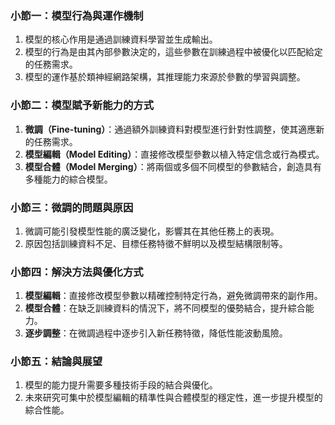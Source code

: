 ### 小節一：模型行為與運作機制  
1. 模型的核心作用是通過訓練資料學習並生成輸出。  
2. 模型的行為是由其內部參數決定的，這些參數在訓練過程中被優化以匹配給定的任務需求。  
3. 模型的運作基於類神經網路架構，其推理能力來源於參數的學習與調整。  

### 小節二：模型賦予新能力的方式  
1. **微調（Fine-tuning）**：通過額外訓練資料對模型進行針對性調整，使其適應新的任務需求。  
2. **模型編輯（Model Editing）**：直接修改模型參數以植入特定信念或行為模式。  
3. **模型合體（Model Merging）**：將兩個或多個不同模型的參數結合，創造具有多種能力的綜合模型。  

### 小節三：微調的問題與原因  
1. 微調可能引發模型性能的廣泛變化，影響其在其他任務上的表現。  
2. 原因包括訓練資料不足、目標任務特徵不鮮明以及模型結構限制等。  

### 小節四：解決方法與優化方式  
1. **模型編輯**：直接修改模型參數以精確控制特定行為，避免微調帶來的副作用。  
2. **模型合體**：在缺乏訓練資料的情況下，將不同模型的優勢結合，提升綜合能力。  
3. **逐步調整**：在微調過程中逐步引入新任務特徵，降低性能波動風險。  

### 小節五：結論與展望  
1. 模型的能力提升需要多種技術手段的結合與優化。  
2. 未來研究可集中於模型編輯的精準性與合體模型的穩定性，進一步提升模型的綜合性能。
